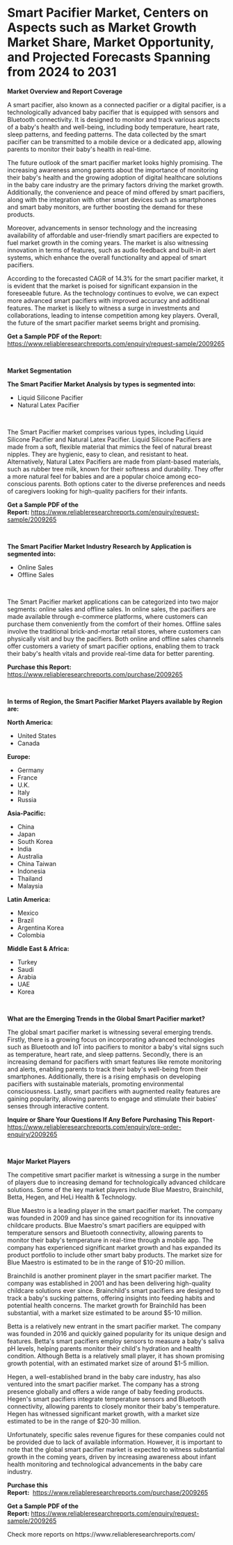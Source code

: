 <p><h1>Smart Pacifier Market, Centers on Aspects such as Market Growth Market Share, Market Opportunity, and Projected Forecasts Spanning from 2024 to 2031</h1></p><p><strong>Market Overview and Report Coverage</strong></p>
<p><p>A smart pacifier, also known as a connected pacifier or a digital pacifier, is a technologically advanced baby pacifier that is equipped with sensors and Bluetooth connectivity. It is designed to monitor and track various aspects of a baby's health and well-being, including body temperature, heart rate, sleep patterns, and feeding patterns. The data collected by the smart pacifier can be transmitted to a mobile device or a dedicated app, allowing parents to monitor their baby's health in real-time.</p><p>The future outlook of the smart pacifier market looks highly promising. The increasing awareness among parents about the importance of monitoring their baby's health and the growing adoption of digital healthcare solutions in the baby care industry are the primary factors driving the market growth. Additionally, the convenience and peace of mind offered by smart pacifiers, along with the integration with other smart devices such as smartphones and smart baby monitors, are further boosting the demand for these products.</p><p>Moreover, advancements in sensor technology and the increasing availability of affordable and user-friendly smart pacifiers are expected to fuel market growth in the coming years. The market is also witnessing innovation in terms of features, such as audio feedback and built-in alert systems, which enhance the overall functionality and appeal of smart pacifiers.</p><p>According to the forecasted CAGR of 14.3% for the smart pacifier market, it is evident that the market is poised for significant expansion in the foreseeable future. As the technology continues to evolve, we can expect more advanced smart pacifiers with improved accuracy and additional features. The market is likely to witness a surge in investments and collaborations, leading to intense competition among key players. Overall, the future of the smart pacifier market seems bright and promising.</p></p>
<p><strong>Get a Sample PDF of the Report:</strong> <a href="https://www.reliableresearchreports.com/enquiry/request-sample/2009265">https://www.reliableresearchreports.com/enquiry/request-sample/2009265</a></p>
<p>&nbsp;</p>
<p><strong>Market Segmentation</strong></p>
<p><strong>The Smart Pacifier Market Analysis by types is segmented into:</strong></p>
<p><ul><li>Liquid Silicone Pacifier</li><li>Natural Latex Pacifier</li></ul></p>
<p>&nbsp;</p>
<p><p>The Smart Pacifier market comprises various types, including Liquid Silicone Pacifier and Natural Latex Pacifier. Liquid Silicone Pacifiers are made from a soft, flexible material that mimics the feel of natural breast nipples. They are hygienic, easy to clean, and resistant to heat. Alternatively, Natural Latex Pacifiers are made from plant-based materials, such as rubber tree milk, known for their softness and durability. They offer a more natural feel for babies and are a popular choice among eco-conscious parents. Both options cater to the diverse preferences and needs of caregivers looking for high-quality pacifiers for their infants.</p></p>
<p><strong>Get a Sample PDF of the Report:</strong>&nbsp;<a href="https://www.reliableresearchreports.com/enquiry/request-sample/2009265">https://www.reliableresearchreports.com/enquiry/request-sample/2009265</a></p>
<p>&nbsp;</p>
<p><strong>The Smart Pacifier Market Industry Research by Application is segmented into:</strong></p>
<p><ul><li>Online Sales</li><li>Offline Sales</li></ul></p>
<p>&nbsp;</p>
<p><p>The Smart Pacifier market applications can be categorized into two major segments: online sales and offline sales. In online sales, the pacifiers are made available through e-commerce platforms, where customers can purchase them conveniently from the comfort of their homes. Offline sales involve the traditional brick-and-mortar retail stores, where customers can physically visit and buy the pacifiers. Both online and offline sales channels offer customers a variety of smart pacifier options, enabling them to track their baby's health vitals and provide real-time data for better parenting.</p></p>
<p><strong>Purchase this Report:</strong>&nbsp; <a href="https://www.reliableresearchreports.com/purchase/2009265">https://www.reliableresearchreports.com/purchase/2009265</a></p>
<p>&nbsp;</p>
<p><strong>In terms of Region, the Smart Pacifier Market Players available by Region are:</strong></p>
<p>
    <p> <strong> North America: </strong>
        <ul>
            <li>United States</li>
            <li>Canada</li>
        </ul>
        </p> 
    <p> <strong> Europe: </strong>
        <ul>
            <li>Germany</li>
            <li>France</li>
            <li>U.K.</li>
            <li>Italy</li>
            <li>Russia</li>
        </ul>
        </p> 
    <p> <strong> Asia-Pacific: </strong>
        <ul>
            <li>China</li>
            <li>Japan</li>
            <li>South Korea</li>
            <li>India</li>
            <li>Australia</li>
            <li>China Taiwan</li>
            <li>Indonesia</li>
            <li>Thailand</li>
            <li>Malaysia</li>
        </ul>
        </p> 
    <p> <strong> Latin America: </strong>
        <ul>
            <li>Mexico</li>
            <li>Brazil</li>
            <li>Argentina Korea</li>
            <li>Colombia</li>
        </ul>
        </p> 
    <p> <strong> Middle East & Africa: </strong>
        <ul>
            <li>Turkey</li>
            <li>Saudi</li>
            <li>Arabia</li>
            <li>UAE</li>
            <li>Korea</li>
        </ul>
    </p>
    </p>
<p>&nbsp;</p>
<p><strong>What are the Emerging Trends in the Global Smart Pacifier market?</strong></p>
<p><p>The global smart pacifier market is witnessing several emerging trends. Firstly, there is a growing focus on incorporating advanced technologies such as Bluetooth and IoT into pacifiers to monitor a baby's vital signs such as temperature, heart rate, and sleep patterns. Secondly, there is an increasing demand for pacifiers with smart features like remote monitoring and alerts, enabling parents to track their baby's well-being from their smartphones. Additionally, there is a rising emphasis on developing pacifiers with sustainable materials, promoting environmental consciousness. Lastly, smart pacifiers with augmented reality features are gaining popularity, allowing parents to engage and stimulate their babies' senses through interactive content.</p></p>
<p><strong>Inquire or Share Your Questions If Any Before Purchasing This Report</strong>- <a href="https://www.reliableresearchreports.com/enquiry/pre-order-enquiry/2009265">https://www.reliableresearchreports.com/enquiry/pre-order-enquiry/2009265</a></p>
<p>&nbsp;</p>
<p><strong>Major Market Players</strong></p>
<p><p>The competitive smart pacifier market is witnessing a surge in the number of players due to increasing demand for technologically advanced childcare solutions. Some of the key market players include Blue Maestro, Brainchild, Betta, Hegen, and HeLi Health & Technology.</p><p>Blue Maestro is a leading player in the smart pacifier market. The company was founded in 2009 and has since gained recognition for its innovative childcare products. Blue Maestro's smart pacifiers are equipped with temperature sensors and Bluetooth connectivity, allowing parents to monitor their baby's temperature in real-time through a mobile app. The company has experienced significant market growth and has expanded its product portfolio to include other smart baby products. The market size for Blue Maestro is estimated to be in the range of $10-20 million.</p><p>Brainchild is another prominent player in the smart pacifier market. The company was established in 2001 and has been delivering high-quality childcare solutions ever since. Brainchild's smart pacifiers are designed to track a baby's sucking patterns, offering insights into feeding habits and potential health concerns. The market growth for Brainchild has been substantial, with a market size estimated to be around $5-10 million.</p><p>Betta is a relatively new entrant in the smart pacifier market. The company was founded in 2016 and quickly gained popularity for its unique design and features. Betta's smart pacifiers employ sensors to measure a baby's saliva pH levels, helping parents monitor their child's hydration and health condition. Although Betta is a relatively small player, it has shown promising growth potential, with an estimated market size of around $1-5 million.</p><p>Hegen, a well-established brand in the baby care industry, has also ventured into the smart pacifier market. The company has a strong presence globally and offers a wide range of baby feeding products. Hegen's smart pacifiers integrate temperature sensors and Bluetooth connectivity, allowing parents to closely monitor their baby's temperature. Hegen has witnessed significant market growth, with a market size estimated to be in the range of $20-30 million.</p><p>Unfortunately, specific sales revenue figures for these companies could not be provided due to lack of available information. However, it is important to note that the global smart pacifier market is expected to witness substantial growth in the coming years, driven by increasing awareness about infant health monitoring and technological advancements in the baby care industry.</p></p>
<p><strong>Purchase this Report:</strong>&nbsp;&nbsp;<a href="https://www.reliableresearchreports.com/purchase/2009265">https://www.reliableresearchreports.com/purchase/2009265</a></p>
<p></p>
<p><strong>Get a Sample PDF of the Report:</strong>&nbsp;<a href="https://www.reliableresearchreports.com/enquiry/request-sample/2009265">https://www.reliableresearchreports.com/enquiry/request-sample/2009265</a></p>
<p>Check more reports on https://www.reliableresearchreports.com/</p>